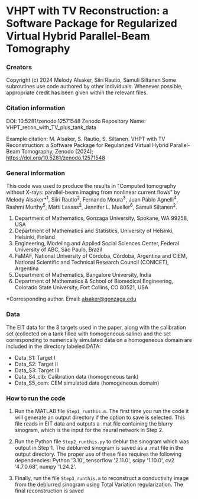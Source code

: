 # VHPT with TV Reconstruction: a Software Package for Regularized Virtual Hybrid Parallel-Beam Tomography

### Creators

Copyright (c) 2024 Melody Alsaker, Siiri Rautio, Samuli Siltanen
Some subroutines use code authored by other individuals. Whenever possible, appropriate credit has been given within the relevant files. 

### Citation information

DOI: 10.5281/zenodo.12571548
Zenodo Repository Name: VHPT_recon_with_TV_plus_tank_data

Example citation: 
M. Alsaker, S. Rautio, S. Siltanen. VHPT with TV Reconstruction: a Software Package for Regularized Virtual Hybrid Parallel-Beam Tomography, Zenodo (2024); https://doi.org/10.5281/zenodo.12571548


### General information

This code was used to produce the results in "Computed tomography without X-rays: parallel-beam imaging from nonlinear current flows" by Melody Alsaker*<sup>1</sup>, Siiri Rautio<sup>2</sup>, Fernando Moura<sup>3</sup>,  Juan Pablo Agnelli<sup>4</sup>, Rashmi Murthy<sup>5</sup>, Matti Lassas<sup>2</sup>, Jennifer L. Mueller<sup>6</sup>, Samuli Siltanen<sup>2</sup>.

1. Department of Mathematics, Gonzaga University, Spokane, WA 99258, USA
2. Department of Mathematics and Statistics, University of Helsinki, Helsinki, Finland
3. Engineering, Modeling and Applied Social Sciences Center, Federal University of ABC, São Paulo, Brazil
4. FaMAF, National University of Córdoba, Córdoba, Argentina and CIEM, National Scientific and Technical Research Council (CONICET), Argentina
5. Department of Mathematics, Bangalore University, India
6. Department of Mathematics & School of Biomedical Engineering, Colorado State University, Fort Collins, CO 80521, USA

*Corresponding author. Email:  alsaker@gonzaga.edu


### Data

The EIT data for the 3 targets used in the paper, along with the calibration set (collected on a tank filled with homogeneous saline) and the set corresponding to numerically simulated data on a homogeneous domain are included in the directory labeled DATA:
- Data_S1: Target I 
- Data_S2: Target II 
- Data_S3: Target III 
- Data_S4_clb: Calibration data (homogeneous tank)
- Data_S5_cem: CEM simulated data (homogeneous domain)

### How to run the code

1. Run the MATLAB file `Step1_runthis.m`. The first time you run the code it will generate an output directory if the option to save is selected. This file reads in EIT data and outputs a .mat file containing the blurry sinogram, which is the input for the neural network in Step 2.

2. Run the Python file `Step2_runthis.py` to deblur the sinogram which was output in Step 1. The deblurred sinogram is saved as a .mat file in the output directory. The proper use of these files requires the following dependencies: Python '3.10', tensorflow '2.11.0', scipy '1.10.0', cv2 '4.7.0.68', numpy '1.24.2'.

3. Finally, run the file `Step3_runthis.m` to reconstruct a conductivity image from the deblurred sinogram using Total Variation regularization. The final reconstruction is saved 
